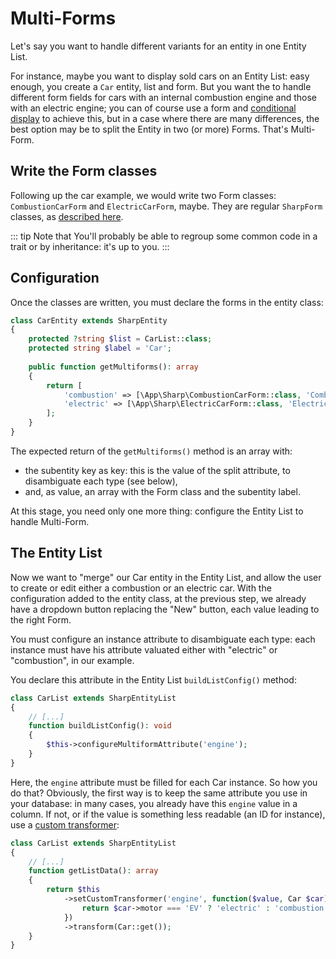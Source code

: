 # Multi-Forms

Let's say you want to handle different variants for an entity in one Entity List.

For instance, maybe you want to display sold cars on an Entity List: easy enough, you create a `Car` entity, list and form. But you want the to handle different form fields for cars with an internal combustion engine and those with an electric engine; you can of course use a form and [conditional display](building-form.md#conditional-display) to achieve this, but in a case where there are many differences, the best option may be to split the Entity in two (or more) Forms. That's Multi-Form.

## Write the Form classes

Following up the car example, we would write two Form classes: `CombustionCarForm` and `ElectricCarForm`, maybe. They are regular `SharpForm` classes, as [described here](building-form.md).

::: tip
Note that You'll probably be able to regroup some common code in a trait or by inheritance: it's up to you.
:::

## Configuration

Once the classes are written, you must declare the forms in the entity class:

```php
class CarEntity extends SharpEntity
{
    protected ?string $list = CarList::class;
    protected string $label = 'Car';
    
    public function getMultiforms(): array
    {
        return [
            'combustion' => [\App\Sharp\CombustionCarForm::class, 'Combustion car'],
            'electric' => [\App\Sharp\ElectricCarForm::class, 'Electric car'],
        ];
    }
}
```

The expected return of the `getMultiforms()` method is an array with: 
- the subentity key as key: this is the value of the split attribute, to disambiguate each type (see below),
- and, as value, an array with the Form class and the subentity label.

At this stage, you need only one more thing: configure the Entity List to handle Multi-Form.

## The Entity List

Now we want to "merge" our Car entity in the Entity List, and allow the user to create or edit either a combustion or an electric car. With the configuration added to the entity class, at the previous step, we already have a dropdown button replacing the "New" button, each value leading to the right Form.

You must configure an instance attribute to disambiguate each type: each instance must have his attribute valuated either with "electric" or "combustion", in our example.

You declare this attribute in the Entity List `buildListConfig()` method:

```php
class CarList extends SharpEntityList
{
    // [...]
    function buildListConfig(): void
    {
        $this->configureMultiformAttribute('engine');
    }
}
```

Here, the `engine` attribute must be filled for each Car instance. So how you do that? Obviously, the first way is to keep the same attribute you use in your database: in many cases, you already have this `engine` value in a column. If not, or if the value is something less readable (an ID for instance), use a [custom transformer](how-to-transform-data.md):

```php
class CarList extends SharpEntityList
{
    // [...]
    function getListData(): array
    {
        return $this
            ->setCustomTransformer('engine', function($value, Car $car) {
                return $car->motor === 'EV' ? 'electric' : 'combustion';
            })
            ->transform(Car::get());
    }
}
```

